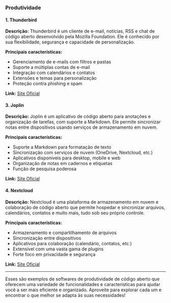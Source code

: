 ### Produtividade


#### 1. Thunderbird
**Descrição:** Thunderbird é um cliente de e-mail, notícias, RSS e chat de código aberto desenvolvido pela Mozilla Foundation. Ele é conhecido por sua flexibilidade, segurança e capacidade de personalização.

**Principais características:**
- Gerenciamento de e-mails com filtros e pastas
- Suporte a múltiplas contas de e-mail
- Integração com calendários e contatos
- Extensões e temas para personalização
- Proteção contra phishing e spam

**Link:** [Site Oficial](https://www.thunderbird.net/)

#### 3. Joplin
**Descrição:** Joplin é um aplicativo de código aberto para anotações e organização de tarefas, com suporte a Markdown. Ele permite sincronizar notas entre dispositivos usando serviços de armazenamento em nuvem.

**Principais características:**
- Suporte a Markdown para formatação de texto
- Sincronização com serviços de nuvem (OneDrive, Nextcloud, etc.)
- Aplicativos disponíveis para desktop, mobile e web
- Organização de notas em cadernos e etiquetas
- Função de pesquisa poderosa

**Link:** [Site Oficial](https://joplinapp.org/)

#### 4. Nextcloud
**Descrição:** Nextcloud é uma plataforma de armazenamento em nuvem e colaboração de código aberto que permite hospedar e sincronizar arquivos, calendários, contatos e muito mais, tudo sob seu próprio controle.

**Principais características:**
- Armazenamento e compartilhamento de arquivos
- Sincronização entre dispositivos
- Aplicativos para colaboração (calendário, contatos, etc.)
- Extensível com uma vasta gama de plugins
- Forte foco em privacidade e segurança

**Link:** [Site Oficial](https://nextcloud.com/)

---

Esses são exemplos de softwares de produtividade de código aberto que oferecem uma variedade de funcionalidades e características para ajudar você a ser mais eficiente e organizado. Aproveite para explorar cada um e encontrar o que melhor se adapta às suas necessidades!
